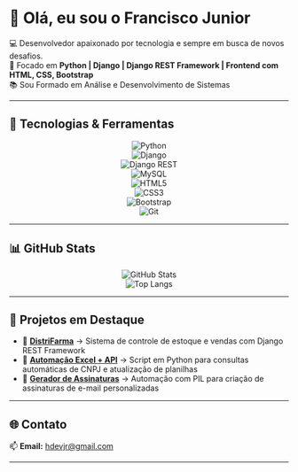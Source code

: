 # 👋 Olá, eu sou o Francisco Junior  

💻 Desenvolvedor apaixonado por tecnologia e sempre em busca de novos desafios.  
🚀 Focado em **Python | Django | Django REST Framework | Frontend com HTML, CSS, Bootstrap**  
📚 Sou Formado em Análise e Desenvolvimento de Sistemas  

---

## 🔧 Tecnologias & Ferramentas  

<div align="center">
  
![Python](https://img.shields.io/badge/-Python-333?style=for-the-badge&logo=python)  
![Django](https://img.shields.io/badge/-Django-092E20?style=for-the-badge&logo=django)  
![Django REST](https://img.shields.io/badge/-Django%20REST-ff1709?style=for-the-badge&logo=django&logoColor=white)  
![MySQL](https://img.shields.io/badge/-MySQL-4479A1?style=for-the-badge&logo=mysql&logoColor=white)  
![HTML5](https://img.shields.io/badge/-HTML5-E34F26?style=for-the-badge&logo=html5&logoColor=white)  
![CSS3](https://img.shields.io/badge/-CSS3-1572B6?style=for-the-badge&logo=css3)  
![Bootstrap](https://img.shields.io/badge/-Bootstrap-563D7C?style=for-the-badge&logo=bootstrap)  
![Git](https://img.shields.io/badge/-Git-F05032?style=for-the-badge&logo=git&logoColor=white)  

</div>

---

## 📊 GitHub Stats  

<div align="center">

![GitHub Stats](https://github-readme-stats.vercel.app/api?username=HDevJr&show_icons=true&theme=tokyonight)  
![Top Langs](https://github-readme-stats.vercel.app/api/top-langs/?username=HDevJr&layout=compact&theme=tokyonight)  

</div>

---

## 📌 Projetos em Destaque  

- 🔹 [**DistriFarma**](#) → Sistema de controle de estoque e vendas com Django REST Framework  
- 🔹 [**Automação Excel + API**](#) → Script em Python para consultas automáticas de CNPJ e atualização de planilhas  
- 🔹 [**Gerador de Assinaturas**](#) → Automação com PIL para criação de assinaturas de e-mail personalizadas  

---

## 🌐 Contato  

📫 **Email:** hdevjr@gmail.com


---
